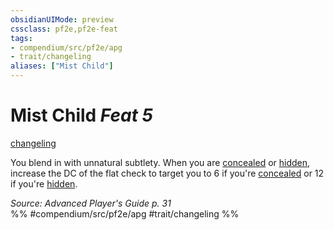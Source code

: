 ```yaml
---
obsidianUIMode: preview
cssclass: pf2e,pf2e-feat
tags:
- compendium/src/pf2e/apg
- trait/changeling
aliases: ["Mist Child"]
---
```

# Mist Child  *Feat 5*  
[changeling](changeling-b1.md "Changeling Ancestry & Heritage Trait")  


You blend in with unnatural subtlety. When you are [concealed](conditions.md#Concealed) or [hidden](conditions.md#Hidden), increase the DC of the flat check to target you to 6 if you're [concealed](conditions.md#Concealed) or 12 if you're [hidden](conditions.md#Hidden).

*Source: Advanced Player's Guide p. 31*  
%% #compendium/src/pf2e/apg #trait/changeling %%